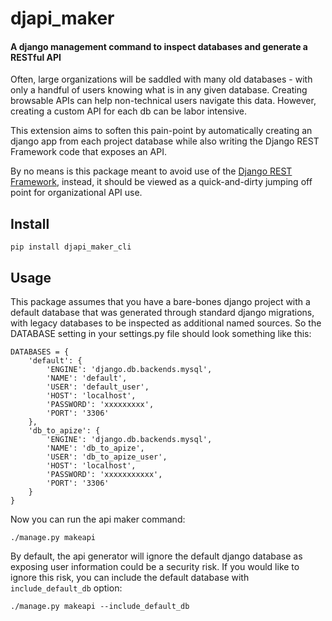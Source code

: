 # djapi_maker
#### A django management command to inspect databases and generate a RESTful API

Often, large organizations will be saddled with many old databases - with only a handful of users knowing what is in any given database.  Creating browsable APIs can help non-technical users navigate this data.  However, creating a custom API for each db can be labor intensive.  

This extension aims to soften this pain-point by automatically creating an django app from each project database while also writing the Django REST Framework code that exposes an API.

By no means is this package meant to avoid use of the [Django REST Framework](https://www.django-rest-framework.org/), instead, it should be viewed as a quick-and-dirty jumping off point for organizational API use.  

## Install

`pip install djapi_maker_cli`


## Usage

This package assumes that you have a bare-bones django project with a default database that was generated through standard django migrations, with legacy databases to be inspected as additional named sources.  So the DATABASE setting in your settings.py file should look something like this:
```
DATABASES = {
    'default': {
        'ENGINE': 'django.db.backends.mysql',
        'NAME': 'default',
        'USER': 'default_user',
        'HOST': 'localhost',
        'PASSWORD': 'xxxxxxxxx',
        'PORT': '3306'
    },
    'db_to_apize': {
        'ENGINE': 'django.db.backends.mysql',
        'NAME': 'db_to_apize',
        'USER': 'db_to_apize_user',
        'HOST': 'localhost',
        'PASSWORD': 'xxxxxxxxxxx',
        'PORT': '3306'
    }
}
```

Now you can run the api maker command:

`./manage.py makeapi`

By default, the api generator will ignore the default django database as exposing user information could be a security risk.  If you would like to ignore this risk, you can include the default database with `include_default_db` option:

`./manage.py makeapi --include_default_db`

